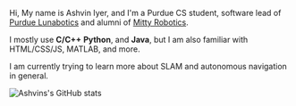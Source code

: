 Hi,
     My name is Ashvin Iyer, and I'm a Purdue CS student, software lead of [Purdue Lunabotics](https://web.ics.purdue.edu/~lunabot/) and alumni of [Mitty Robotics](https://www.amhsrobotics.com/). 

I mostly use **C/C++** **Python**, and **Java**, but I am also familiar with HTML/CSS/JS, MATLAB, and more.

I am currently trying to learn more about SLAM and autonomous navigation in general.

![Ashvins's GitHub stats](https://github-readme-stats.vercel.app/api?username=ashviniyer21&show_icons=true&hide=stars,prs,issues)
